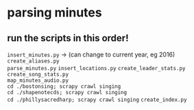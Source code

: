 # parsing minutes
## run the scripts in this order!
`insert_minutes.py` -> (can change to current year, eg 2016)  
`create_aliases.py`  
`parse_minutes.py`
`insert_locations.py`
`create_leader_stats.py`  
`create_song_stats.py`  
`map_minutes_audio.py`  
`cd ./bostonsing; scrapy crawl singing`  
`cd ./shapenotecds; scrapy crawl singing`  
`cd ./phillysacredharp; scrapy crawl singing`
`create_index.py`  

